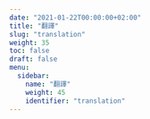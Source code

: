 ```yaml
---
date: "2021-01-22T00:00:00+02:00"
title: "翻譯"
slug: "translation"
weight: 35
toc: false
draft: false
menu:
  sidebar:
    name: "翻譯"
    weight: 45
    identifier: "translation"
---
```

